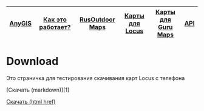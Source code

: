 | [AnyGIS][01] | [Как это работает?][02] | [RusOutdoor Maps][03] | [Карты для Locus][04] | [Карты для Guru Maps][05] | [API][06] |
|:-:|:-:|:-:|:-:|:-:|:-:|


[01]: ---
[02]: ---
[03]: ---
[04]: https://github.com/nnngrach/map-sources/tree/master/Locus_online_maps
[05]: https://github.com/nnngrach/map-sources/tree/master/Galileo_online_maps
[06]: ---

#

# Download

Это страничка для тестирования скачивания карт Locus c телефона

[Скачать (markdown)][1]


[000]: locus-actions://https/anygis.herokuapp.com/download/locus/ya_traff_installer.xml


<p align="left">
<a href="locus-actions://https/anygis.herokuapp.com/download/locus/ya_traff_installer.xml">Скачать (html href)</a> 
</p>

